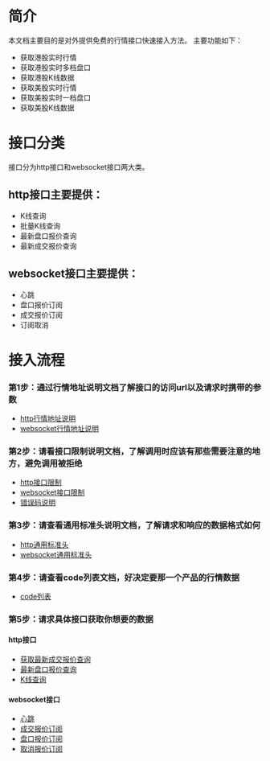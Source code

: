 # 简介
本文档主要目的是对外提供免费的行情接口快速接入方法。
主要功能如下：
- 获取港股实时行情
- 获取港股实时多档盘口
- 获取港股K线数据
- 获取美股实时行情
- 获取美股实时一档盘口
- 获取美股K线数据

# 接口分类
接口分为http接口和websocket接口两大类。

## http接口主要提供：
- K线查询
- 批量K线查询
- 最新盘口报价查询
- 最新成交报价查询
  
## websocket接口主要提供：
- 心跳
- 盘口报价订阅
- 成交报价订阅
- 订阅取消

# 接入流程
### 第1步：通过行情地址说明文档了解接口的访问url以及请求时携带的参数
- [http行情地址说明](./http接口/行情地址说明.md)
- [websocket行情地址说明](./websocket接口/行情地址说明.md)
### 第2步：请看接口限制说明文档，了解调用时应该有那些需要注意的地方，避免调用被拒绝
- [http接口限制](./http接口/接口限制.md)
- [websocket接口限制](./websocket接口/接口限制.md)
- [错误码说明](./错误码说明.md)
### 第3步：请查看通用标准头说明文档，了解请求和响应的数据格式如何
- [http通用标准头](./http接口/通用标准头.md)
- [websocket通用标准头](./websocket接口/通用标准头.md)
### 第4步：请查看code列表文档，好决定要那一个产品的行情数据
- [code列表](./code列表.md)
### 第5步：请求具体接口获取你想要的数据
#### http接口
- [获取最新成交报价查询](./http接口/最新成交报价查询.md)
- [最新盘口报价查询](./http接口/最新盘口报价查询.md)
- [K线查询](./http接口/K线查询.md)
#### websocket接口
- [心跳](./websocket接口/心跳.md)
- [成交报价订阅](./websocket接口/成交报价订阅.md)
- [盘口报价订阅](./websocket接口/盘口报价订阅.md)
- [取消报价订阅](./websocket接口/取消报价订阅.md)
